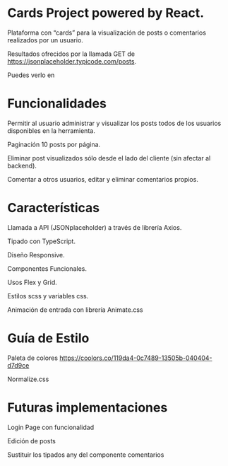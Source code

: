 # Cards Project powered by React.

Plataforma con “cards” para la visualización de posts o comentarios realizados por un usuario.

Resultados ofrecidos por la llamada GET de https://jsonplaceholder.typicode.com/posts.

Puedes verlo en
# Funcionalidades

Permitir al usuario administrar y visualizar los posts todos de los usuarios disponibles en la herramienta.

Paginación 10 posts por página.

Eliminar post visualizados sólo desde el lado del cliente (sin afectar al backend).

Comentar a otros usuarios, editar y eliminar comentarios propios.

# Características

Llamada a API (JSONplaceholder) a través de librería Axios.

Tipado con TypeScript.

Diseño Responsive.

Componentes Funcionales.

Usos Flex y Grid.

Estilos scss y variables css.

Animación de entrada con librería Animate.css

# Guía de Estilo

Paleta de colores https://coolors.co/119da4-0c7489-13505b-040404-d7d9ce

Normalize.css

# Futuras implementaciones

Login Page con funcionalidad

Edición de posts

Sustituir los tipados any del componente comentarios
